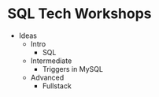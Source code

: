 # SQL Tech Workshops

* Ideas
  * Intro
    * SQL
  * Intermediate
    * Triggers in MySQL
  * Advanced
    * Fullstack
